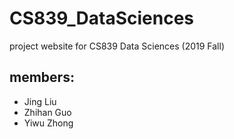 # CS839_DataSciences
project website for CS839 Data Sciences (2019 Fall)

## members: 
* Jing Liu
* Zhihan Guo
* Yiwu Zhong
